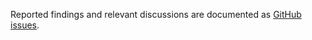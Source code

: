 Reported findings and relevant discussions are documented as [GitHub issues](https://github.com/Xt-EHR/xt-ehr-common/issues).  
